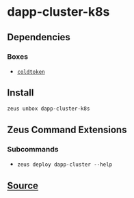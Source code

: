 
dapp-cluster-k8s 
====================




## Dependencies
### Boxes
* [`coldtoken`](coldtoken.md)




## Install
```bash
zeus unbox dapp-cluster-k8s
```


## Zeus Command Extensions

### Subcommands
* ```zeus deploy dapp-cluster --help```







## [Source](https://github.com/liquidapps-io/zeus-sdk/tree/master/boxes/groups/dapp-network/dapp-cluster-k8s)
